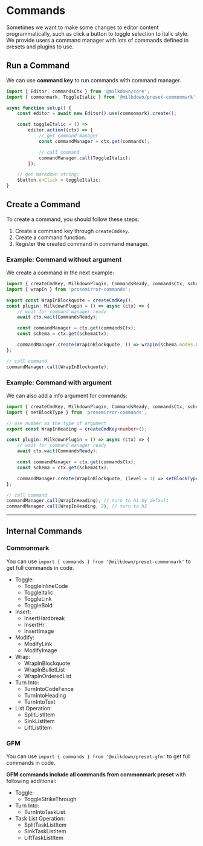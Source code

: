 # Commands

Sometimes we want to make some changes to editor content programmatically, such as click a button to toggle selection to italic style.
We provide users a command manager with lots of commands defined in presets and plugins to use.

## Run a Command

We can use **command key** to run commands with command manager.

```typescript
import { Editor, commandsCtx } from '@milkdown/core';
import { commonmark, ToggleItalic } from '@milkdown/preset-commonmark';

async function setup() {
    const editor = await new Editor().use(commonmark).create();

    const toggleItalic = () =>
        editor.action((ctx) => {
            // get command manager
            const commandManager = ctx.get(commands);

            // call command
            commandManager.call(ToggleItalic);
        });

    // get markdown string:
    $button.onClick = toggleItalic;
}
```

## Create a Command

To create a command, you should follow these steps:

1. Create a command key through `createCmdKey`.
2. Create a command function.
3. Register the created command in command manager.

### Example: Command without argument

We create a command in the next example:

```typescript
import { createCmdKey, MilkdownPlugin, CommandsReady, commandsCtx, schemaCtx } from '@milkdown/core';
import { wrapIn } from 'prosemirror-commands';

export const WrapInBlockquote = createCmdKey();
const plugin: MilkdownPlugin = () => async (ctx) => {
    // wait for command manager ready
    await ctx.wait(CommandsReady);

    const commandManager = ctx.get(commandsCtx);
    const schema = ctx.get(schemaCtx);

    commandManager.create(WrapInBlockquote, () => wrapIn(schema.nodes.blockquote));
};

// call command
commandManager.call(WrapInBlockquote);
```

### Example: Command with argument

We can also add a info argument for commands:

```typescript
import { createCmdKey, MilkdownPlugin, CommandsReady, commandsCtx, schemaCtx } from '@milkdown/core';
import { setBlockType } from 'prosemirror-commands';

// use number as the type of argument
export const WrapInHeading = createCmdKey<number>();

const plugin: MilkdownPlugin = () => async (ctx) => {
    // wait for command manager ready
    await ctx.wait(CommandsReady);

    const commandManager = ctx.get(commandsCtx);
    const schema = ctx.get(schemaCtx);

    commandManager.create(WrapInBlockquote, (level = 1) => setBlockType(schema.nodes.heading, { level }));
};

// call command
commandManager.call(WrapInHeading); // turn to h1 by default
commandManager.call(WrapInHeading, 2); // turn to h2
```

---

## Internal Commands

### Commonmark

You can use `import { commands } from '@milkdown/preset-commonmark'` to get full commands in code.

-   Toggle:
    -   ToggleInlineCode
    -   ToggleItalic
    -   ToggleLink
    -   ToggleBold
-   Insert:
    -   InsertHardbreak
    -   InsertHr
    -   InsertImage
-   Modify:
    -   ModifyLink
    -   ModifyImage
-   Wrap:
    -   WrapInBlockquote
    -   WrapInBulletList
    -   WrapInOrderedList
-   Turn Into:
    -   TurnIntoCodeFence
    -   TurnIntoHeading
    -   TurnIntoText
-   List Operation:
    -   SplitListItem
    -   SinkListItem
    -   LiftListItem

### GFM

You can use `import { commands } from '@milkdown/preset-gfm'` to get full commands in code.

**GFM commands include all commands from commonmark preset** with following additional:

-   Toggle:
    -   ToggleStrikeThrough
-   Turn Into:
    -   TurnIntoTaskList
-   Task List Operation:
    -   SplitTaskListItem
    -   SinkTaskListItem
    -   LiftTaskListItem
